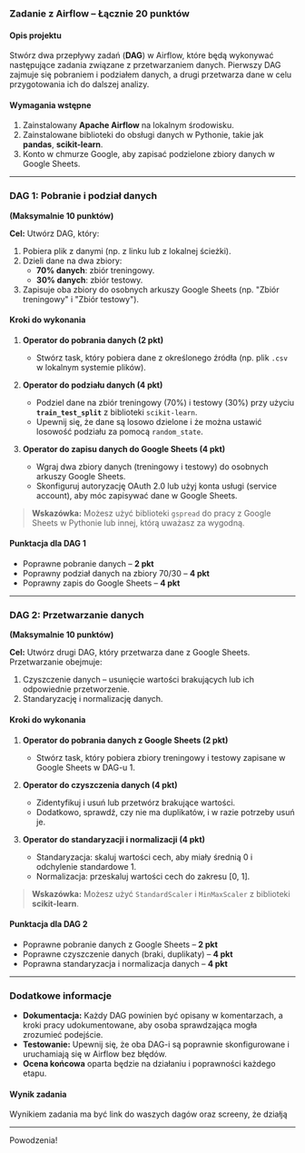 ### **Zadanie z Airflow – Łącznie 20 punktów**

#### **Opis projektu**

Stwórz dwa przepływy zadań (**DAG**) w Airflow, które będą wykonywać następujące zadania związane z przetwarzaniem danych. Pierwszy DAG zajmuje się pobraniem i podziałem danych, a drugi przetwarza dane w celu przygotowania ich do dalszej analizy.

#### **Wymagania wstępne**

1. Zainstalowany **Apache Airflow** na lokalnym środowisku.
2. Zainstalowane biblioteki do obsługi danych w Pythonie, takie jak **pandas**, **scikit-learn**.
3. Konto w chmurze Google, aby zapisać podzielone zbiory danych w Google Sheets.

---

### **DAG 1: Pobranie i podział danych**
**(Maksymalnie 10 punktów)**

**Cel:** Utwórz DAG, który:
1. Pobiera plik z danymi (np. z linku lub z lokalnej ścieżki).
2. Dzieli dane na dwa zbiory:
   - **70% danych**: zbiór treningowy.
   - **30% danych**: zbiór testowy.
3. Zapisuje oba zbiory do osobnych arkuszy Google Sheets (np. "Zbiór treningowy" i "Zbiór testowy").

#### **Kroki do wykonania**
1. **Operator do pobrania danych (2 pkt)**  
   - Stwórz task, który pobiera dane z określonego źródła (np. plik `.csv` w lokalnym systemie plików).

2. **Operator do podziału danych (4 pkt)**  
   - Podziel dane na zbiór treningowy (70%) i testowy (30%) przy użyciu **`train_test_split`** z biblioteki `scikit-learn`.
   - Upewnij się, że dane są losowo dzielone i że można ustawić losowość podziału za pomocą `random_state`.

3. **Operator do zapisu danych do Google Sheets (4 pkt)**  
   - Wgraj dwa zbiory danych (treningowy i testowy) do osobnych arkuszy Google Sheets.
   - Skonfiguruj autoryzację OAuth 2.0 lub użyj konta usługi (service account), aby móc zapisywać dane w Google Sheets.

> **Wskazówka:** Możesz użyć biblioteki `gspread` do pracy z Google Sheets w Pythonie lub innej, którą uważasz za wygodną.

#### **Punktacja dla DAG 1**
- Poprawne pobranie danych – **2 pkt**
- Poprawny podział danych na zbiory 70/30 – **4 pkt**
- Poprawny zapis do Google Sheets – **4 pkt**

---

### **DAG 2: Przetwarzanie danych**
**(Maksymalnie 10 punktów)**

**Cel:** Utwórz drugi DAG, który przetwarza dane z Google Sheets. Przetwarzanie obejmuje:
1. Czyszczenie danych – usunięcie wartości brakujących lub ich odpowiednie przetworzenie.
2. Standaryzację i normalizację danych.

#### **Kroki do wykonania**
1. **Operator do pobrania danych z Google Sheets (2 pkt)**  
   - Stwórz task, który pobiera zbiory treningowy i testowy zapisane w Google Sheets w DAG-u 1.

2. **Operator do czyszczenia danych (4 pkt)**  
   - Zidentyfikuj i usuń lub przetwórz brakujące wartości.
   - Dodatkowo, sprawdź, czy nie ma duplikatów, i w razie potrzeby usuń je.

3. **Operator do standaryzacji i normalizacji (4 pkt)**  
   - Standaryzacja: skaluj wartości cech, aby miały średnią 0 i odchylenie standardowe 1.
   - Normalizacja: przeskaluj wartości cech do zakresu [0, 1].

> **Wskazówka:** Możesz użyć `StandardScaler` i `MinMaxScaler` z biblioteki **scikit-learn**.

#### **Punktacja dla DAG 2**
- Poprawne pobranie danych z Google Sheets – **2 pkt**
- Poprawne czyszczenie danych (braki, duplikaty) – **4 pkt**
- Poprawna standaryzacja i normalizacja danych – **4 pkt**

---

### **Dodatkowe informacje**

- **Dokumentacja:** Każdy DAG powinien być opisany w komentarzach, a kroki pracy udokumentowane, aby osoba sprawdzająca mogła zrozumieć podejście.
- **Testowanie:** Upewnij się, że oba DAG-i są poprawnie skonfigurowane i uruchamiają się w Airflow bez błędów.
- **Ocena końcowa** oparta będzie na działaniu i poprawności każdego etapu.

#### **Wynik zadania**

Wynikiem zadania ma być link do waszych dagów oraz screeny, że działją

---

Powodzenia!
